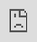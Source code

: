 ```yaml
---
layout: post
title: "마마무 솔라가 방탄소년단, 블랙핑크, 제시, 지코, 아이유, 선미 등 2020년 가요 톱15 커버 메들리를 공개한다."
author: "undefined"
thumbnail: "https://www.allkpop.com/upload/2021/02/content/040626/thumb/1612437966_bartkun.jpg"
tags: 
---
```




<div class="video_wrapper" style="padding-top: 56.25%;">
    <iframe id="player" class="main_video" src="https://www.youtube.com/embed/fTcP_hOYff4" width="100%" height="100%" frameborder="0" allowfullscreen="" style="display: block !important; position: absolute; top: 0px; left: 0px; width: 100%; height: 100%;"></iframe>
</div>


마마무 솔라가 2020년 가요 톱15를 커버 메들리를 공개했다.
다음은 Solar에서 다루는 전체 곡 목록이며 타임스탬프는 다음과 같습니다.

0:06 다이너마이트(BTS)
0:14 다시 해변(SAK3)
0:23 아무 노래나 (지코)
0:30 누나나(제시)
0:32 ON(BTS)
0:39 마리아 (화사)
0:58 Dundddun (솔라)
1:02 어때 (블랙핑크)
1:18 만지지 마세요 (환불자매)
1:35 논스톱(오 마이걸)
1:43 8 (IUFeat. 슈가)
1:59 디스코할 때 (선미와 JYP)
2:14 러브시크 걸스(블랙핑크)
2:31 VVS(Feat. JUSTHIS) 그루비룸)
2:47 딩가 (마마무)